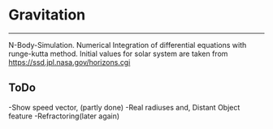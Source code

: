 # Gravitation #
--------------------------------------------------------------------------------
N-Body-Simulation. Numerical Integration of differential equations with 
runge-kutta method. Initial values for solar system are taken from 
https://ssd.jpl.nasa.gov/horizons.cgi



## ToDo ##
-Show speed vector, (partly done)
-Real radiuses and, Distant Object feature
-Refractoring(later again)